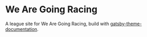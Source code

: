 # We Are Going Racing

A league site for We Are Going Racing, build with
[gatsby-theme-documentation](https://github.com/johno/gatsby-theme-documentation).
